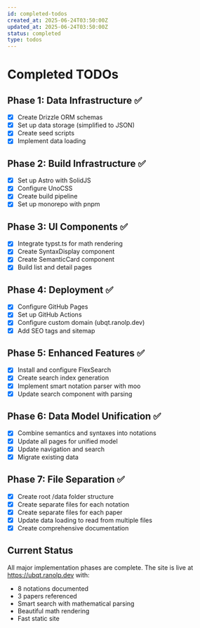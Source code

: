 ```yaml
---
id: completed-todos
created_at: 2025-06-24T03:50:00Z
updated_at: 2025-06-24T03:50:00Z
status: completed
type: todos
---
```


# Completed TODOs

## Phase 1: Data Infrastructure ✅
- [x] Create Drizzle ORM schemas
- [x] Set up data storage (simplified to JSON)
- [x] Create seed scripts
- [x] Implement data loading

## Phase 2: Build Infrastructure ✅
- [x] Set up Astro with SolidJS
- [x] Configure UnoCSS
- [x] Create build pipeline
- [x] Set up monorepo with pnpm

## Phase 3: UI Components ✅
- [x] Integrate typst.ts for math rendering
- [x] Create SyntaxDisplay component
- [x] Create SemanticCard component
- [x] Build list and detail pages

## Phase 4: Deployment ✅
- [x] Configure GitHub Pages
- [x] Set up GitHub Actions
- [x] Configure custom domain (ubqt.ranolp.dev)
- [x] Add SEO tags and sitemap

## Phase 5: Enhanced Features ✅
- [x] Install and configure FlexSearch
- [x] Create search index generation
- [x] Implement smart notation parser with moo
- [x] Update search component with parsing

## Phase 6: Data Model Unification ✅
- [x] Combine semantics and syntaxes into notations
- [x] Update all pages for unified model
- [x] Update navigation and search
- [x] Migrate existing data

## Phase 7: File Separation ✅
- [x] Create root /data folder structure
- [x] Create separate files for each notation
- [x] Create separate files for each paper
- [x] Update data loading to read from multiple files
- [x] Create comprehensive documentation

## Current Status

All major implementation phases are complete. The site is live at https://ubqt.ranolp.dev with:
- 8 notations documented
- 3 papers referenced
- Smart search with mathematical parsing
- Beautiful math rendering
- Fast static site
